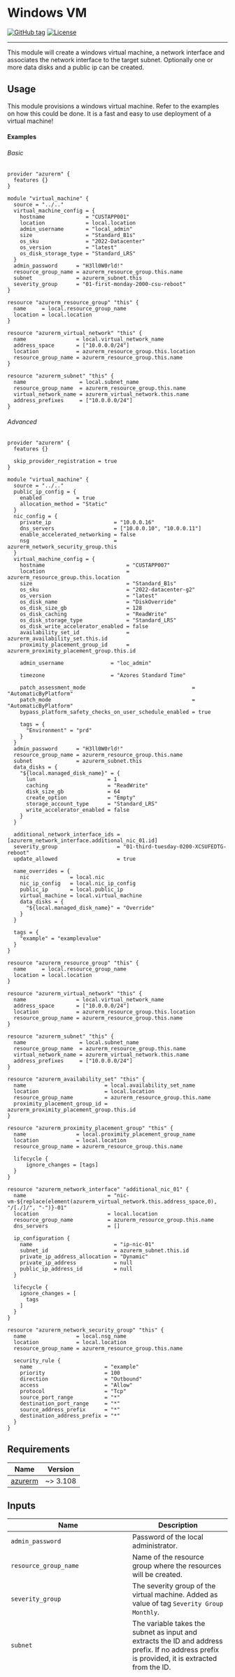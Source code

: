 # Windows VM
[![GitHub tag](https://img.shields.io/github/tag/qbeyond/terraform-azurerm-windows-vm.svg)](https://registry.terraform.io/modules/qbeyond/windows-vm/azurerm/latest)
[![License](https://img.shields.io/github/license/qbeyond/terraform-azurerm-windows-vm.svg)](https://github.com/qbeyond/terraform-azurerm-windows-vm/blob/main/LICENSE)

----

This module will create a windows virtual machine, a network interface and associates the network interface to the target subnet. Optionally one or more data disks and a public ip can be created. 

<!-- BEGIN_TF_DOCS -->
## Usage

This module provisions a windows virtual machine. Refer to the examples on how this could be done. It is a fast and easy to use deployment of a virtual machine!
#### Examples
###### Basic
```hcl
provider "azurerm" {
  features {}
}

module "virtual_machine" {
  source = "../.."
  virtual_machine_config = {
    hostname             = "CUSTAPP001"
    location             = local.location
    admin_username       = "local_admin"
    size                 = "Standard_B1s"
    os_sku               = "2022-Datacenter"
    os_version           = "latest"
    os_disk_storage_type = "Standard_LRS"
  }
  admin_password      = "H3ll0W0rld!"
  resource_group_name = azurerm_resource_group.this.name
  subnet              = azurerm_subnet.this
  severity_group      = "01-first-monday-2000-csu-reboot"
}

resource "azurerm_resource_group" "this" {
  name     = local.resource_group_name
  location = local.location
}

resource "azurerm_virtual_network" "this" {
  name                = local.virtual_network_name
  address_space       = ["10.0.0.0/24"]
  location            = azurerm_resource_group.this.location
  resource_group_name = azurerm_resource_group.this.name
}

resource "azurerm_subnet" "this" {
  name                 = local.subnet_name
  resource_group_name  = azurerm_resource_group.this.name
  virtual_network_name = azurerm_virtual_network.this.name
  address_prefixes     = ["10.0.0.0/24"]
}
```
###### Advanced
```hcl
provider "azurerm" {
  features {}

  skip_provider_registration = true
}

module "virtual_machine" {
  source = "../.."
  public_ip_config = {
    enabled           = true
    allocation_method = "Static"
  }
  nic_config = {
    private_ip                    = "10.0.0.16"
    dns_servers                   = ["10.0.0.10", "10.0.0.11"]
    enable_accelerated_networking = false
    nsg                           = azurerm_network_security_group.this
  }
  virtual_machine_config = {
    hostname                          = "CUSTAPP007"
    location                          = azurerm_resource_group.this.location
    size                              = "Standard_B1s"
    os_sku                            = "2022-datacenter-g2"
    os_version                        = "latest"
    os_disk_name                      = "DiskOverride"
    os_disk_size_gb                   = 128
    os_disk_caching                   = "ReadWrite"
    os_disk_storage_type              = "Standard_LRS"
    os_disk_write_accelerator_enabled = false
    availability_set_id               = azurerm_availability_set.this.id
    proximity_placement_group_id      = azurerm_proximity_placement_group.this.id

    admin_username               = "loc_admin"

    timezone                     = "Azores Standard Time"

    patch_assessment_mode                                  = "AutomaticByPlatform"
    patch_mode                                             = "AutomaticByPlatform"
    bypass_platform_safety_checks_on_user_schedule_enabled = true

    tags = {
      "Environment" = "prd"
    }
  }
  admin_password      = "H3ll0W0rld!"
  resource_group_name = azurerm_resource_group.this.name
  subnet              = azurerm_subnet.this
  data_disks = {
    "${local.managed_disk_name}" = {
      lun                       = 1
      caching                   = "ReadWrite"
      disk_size_gb              = 64
      create_option             = "Empty"
      storage_account_type      = "Standard_LRS"
      write_accelerator_enabled = false
    }
  }

  additional_network_interface_ids = [azurerm_network_interface.additional_nic_01.id]
  severity_group                   = "01-third-tuesday-0200-XCSUFEDTG-reboot"
  update_allowed                   = true

  name_overrides = {
    nic             = local.nic
    nic_ip_config   = local.nic_ip_config
    public_ip       = local.public_ip
    virtual_machine = local.virtual_machine
    data_disks = {
      "${local.managed_disk_name}" = "Override"
    }
  }

  tags = {
    "example" = "examplevalue"
  }
}

resource "azurerm_resource_group" "this" {
  name     = local.resource_group_name
  location = local.location
}

resource "azurerm_virtual_network" "this" {
  name                = local.virtual_network_name
  address_space       = ["10.0.0.0/24"]
  location            = azurerm_resource_group.this.location
  resource_group_name = azurerm_resource_group.this.name
}

resource "azurerm_subnet" "this" {
  name                 = local.subnet_name
  resource_group_name  = azurerm_resource_group.this.name
  virtual_network_name = azurerm_virtual_network.this.name
  address_prefixes     = ["10.0.0.0/24"]
}

resource "azurerm_availability_set" "this" {
  name                         = local.availability_set_name
  location                     = local.location
  resource_group_name          = azurerm_resource_group.this.name
  proximity_placement_group_id = azurerm_proximity_placement_group.this.id
}

resource "azurerm_proximity_placement_group" "this" {
  name                = local.proximity_placement_group_name
  location            = local.location
  resource_group_name = azurerm_resource_group.this.name
  
  lifecycle {
      ignore_changes = [tags]
  }
}

resource "azurerm_network_interface" "additional_nic_01" {
  name                          = "nic-vm-${replace(element(azurerm_virtual_network.this.address_space,0), "/[./]/", "-")}-01"
  location                      = local.location
  resource_group_name           = azurerm_resource_group.this.name
  dns_servers                   = []

  ip_configuration {
    name                          = "ip-nic-01"
    subnet_id                     = azurerm_subnet.this.id
    private_ip_address_allocation = "Dynamic"
    private_ip_address            = null
    public_ip_address_id          = null
  }

  lifecycle {
    ignore_changes = [
      tags
    ]
  }
}

resource "azurerm_network_security_group" "this" {
  name                = local.nsg_name
  location            = local.location
  resource_group_name = azurerm_resource_group.this.name

  security_rule {
    name                       = "example"
    priority                   = 100
    direction                  = "Outbound"
    access                     = "Allow"
    protocol                   = "Tcp"
    source_port_range          = "*"
    destination_port_range     = "*"
    source_address_prefix      = "*"
    destination_address_prefix = "*"
  }
}
```

## Requirements

| Name | Version |
|------|---------|
| <a name="requirement_azurerm"></a> [azurerm](#requirement\_azurerm) | ~> 3.108 |

## Inputs

| Name                          | Description | Type | Default | Required |
|-------------------------------|-------------|------|---------|----------|
| `admin_password`              | Password of the local administrator. | `string` | n/a | yes |
| `resource_group_name`         | Name of the resource group where the resources will be created. | `string` | n/a | yes |
| `severity_group`              | The severity group of the virtual machine. Added as value of tag `Severity Group Monthly`. | `string` | n/a | yes |
| `subnet`                      | The variable takes the subnet as input and extracts the ID and address prefix. If no address prefix is provided, it is extracted from the ID. | <pre>object({<br/>  id               = string<br/>  address_prefixes = optional(list(string), null)<br/>})</pre> | n/a | yes |
| `virtual_machine_config`      | Configuration of the virtual machine. See full structure and defaults below. | <pre>object({<br/>  hostname                          = string<br/>  size                              = string<br/>  location                          = string<br/>  os_sku                            = string<br/>  os_publisher                      = optional(string, "MicrosoftWindowsServer")<br/>  os_offer                          = optional(string, "WindowsServer")<br/>  os_version                        = optional(string, "latest")<br/>  os_disk_caching                   = optional(string, "ReadWrite")<br/>  os_disk_storage_type              = optional(string, "StandardSSD_LRS")<br/>  os_disk_size_gb                   = optional(number)<br/>  os_disk_write_accelerator_enabled = optional(bool, false)<br/>  admin_username                    = optional(string, "loc_sysadmin")<br/>  zone                              = optional(string)<br/>  timezone                          = optional(string, "UTC")<br/>  availability_set_id               = optional(string)<br/>  proximity_placement_group_id      = optional(string)<br/>  patch_assessment_mode             = optional(string, "AutomaticByPlatform")<br/>  patch_mode                        = optional(string, "AutomaticByPlatform")<br/>  bypass_platform_safety_checks_on_user_schedule_enabled = optional(bool, true)<br/>})</pre> | n/a | yes |
| `additional_network_interface_ids` | List of IDs for additional `azurerm_network_interface`. | `list(string)` | `[]` | no |
| `data_disks`                  | Map of logical disk names and their configurations. Each entry defines the settings for a managed data disk. | <pre>map(object({<br/>  lun                        = number<br/>  disk_size_gb               = number<br/>  zone                       = optional(string)<br/>  caching                    = optional(string, "ReadWrite")<br/>  create_option              = optional(string, "Empty")<br/>  source_resource_id         = optional(string)<br/>  storage_account_type       = optional(string, "StandardSSD_LRS")<br/>  write_accelerator_enabled  = optional(bool, false)<br/>  on_demand_bursting_enabled = optional(bool, false)<br/>  disk_iops_read_write       = optional(number)<br/>  disk_mbps_read_write       = optional(number)<br/>  disk_iops_read_only        = optional(number)<br/>  disk_mbps_read_only        = optional(number)<br/>  max_shares                 = optional(number)<br/>}))</pre> | `{}` | no |
| `name_overrides`              | Possibility to override names generated according to q.beyond naming convention. | <pre>object({<br/>  nic             = optional(string)<br/>  nic_ip_config   = optional(string)<br/>  public_ip       = optional(string)<br/>  virtual_machine = optional(string)<br/>  os_disk         = optional(string)<br/>  data_disks      = optional(map(string), {})<br/>})</pre> | `{}` | no |
| `nic_config`                  | Configuration for NIC settings like private IP, DNS servers, and NSG. | <pre>object({<br/>  private_ip                     = optional(string)<br/>  dns_servers                    = optional(list(string))<br/>  enable_accelerated_networking = optional(bool, false)<br/>  nsg = optional(object({<br/>    id = string<br/>  }))<br/>})</pre> | `{}` | no |
| `public_ip_config`           | Configure public IP creation, allocation method, zones and SKU. | <pre>object({<br/>  enabled           = bool<br/>  allocation_method = optional(string, "Static")<br/>  zones             = optional(list(string))<br/>  sku               = optional(string, "Standard")<br/>})</pre> | <pre>{<br/>  "enabled": false<br/>}</pre> | no |
| `tags`                       | A mapping of tags to add to the resources created in this module. | `map(string)` | `{}` | no |
| `update_allowed`             | Set the tag `Update allowed`. `True` sets `yes`, `false` sets `no`. | `bool` | `true` | no |

## Outputs

| Name | Description |
|------|-------------|
| <a name="output_data_disks"></a> [data\_disks](#output\_data\_disks) | n/a |
| <a name="output_network_interface"></a> [network\_interface](#output\_network\_interface) | n/a |
| <a name="output_virtual_machine"></a> [virtual\_machine](#output\_virtual\_machine) | n/a |

      ## Resource types

      | Type | Used |
      |------|-------|
        | [azurerm_managed_disk](https://registry.terraform.io/providers/hashicorp/azurerm/latest/docs/resources/managed_disk) | 1 |
        | [azurerm_network_interface](https://registry.terraform.io/providers/hashicorp/azurerm/latest/docs/resources/network_interface) | 1 |
        | [azurerm_network_interface_security_group_association](https://registry.terraform.io/providers/hashicorp/azurerm/latest/docs/resources/network_interface_security_group_association) | 1 |
        | [azurerm_public_ip](https://registry.terraform.io/providers/hashicorp/azurerm/latest/docs/resources/public_ip) | 1 |
        | [azurerm_virtual_machine_data_disk_attachment](https://registry.terraform.io/providers/hashicorp/azurerm/latest/docs/resources/virtual_machine_data_disk_attachment) | 1 |
        | [azurerm_windows_virtual_machine](https://registry.terraform.io/providers/hashicorp/azurerm/latest/docs/resources/windows_virtual_machine) | 1 |

      **`Used` only includes resource blocks.** `for_each` and `count` meta arguments, as well as resource blocks of modules are not considered.
    
## Modules

No modules.

        ## Resources by Files

            ### data_disk.tf

            | Name | Type |
            |------|------|
                  | [azurerm_managed_disk.data_disk](https://registry.terraform.io/providers/hashicorp/azurerm/latest/docs/resources/managed_disk) | resource |
                  | [azurerm_virtual_machine_data_disk_attachment.data_disk](https://registry.terraform.io/providers/hashicorp/azurerm/latest/docs/resources/virtual_machine_data_disk_attachment) | resource |

            ### main.tf

            | Name | Type |
            |------|------|
                  | [azurerm_network_interface.this](https://registry.terraform.io/providers/hashicorp/azurerm/latest/docs/resources/network_interface) | resource |
                  | [azurerm_network_interface_security_group_association.this](https://registry.terraform.io/providers/hashicorp/azurerm/latest/docs/resources/network_interface_security_group_association) | resource |
                  | [azurerm_public_ip.this](https://registry.terraform.io/providers/hashicorp/azurerm/latest/docs/resources/public_ip) | resource |
                  | [azurerm_windows_virtual_machine.this](https://registry.terraform.io/providers/hashicorp/azurerm/latest/docs/resources/windows_virtual_machine) | resource |
    
<!-- END_TF_DOCS -->

## Contribute

Please use Pull requests to contribute.

When a new Feature or Fix is ready to be released, create a new Github release and adhere to [Semantic Versioning 2.0.0](https://semver.org/lang/de/spec/v2.0.0.html).
